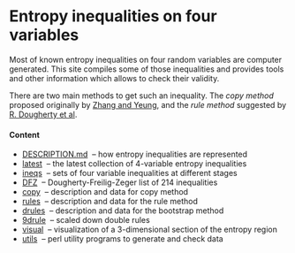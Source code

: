 Entropy inequalities on four variables
=============

Most of known entropy inequalities on four random variables are computer
generated. This site compiles some of those inequalities and provides tools
and other information which allows to check their validity.

There are two main methods to get such an inequality. The *copy method* 
proposed originally by
[Zhang and Yeung](http://www.cs.cornell.edu/courses/cs783/2007fa/papers/ZYnonShannon.pdf), and the *rule method* suggested
by [R. Dougherty et al](http://arxiv.org/pdf/1104.3602v1).

#### Content

* [DESCRIPTION.md](DESCRIPTION.md) &nbsp;&ndash; how entropy inequalities are represented
* [latest](latest.txt) &nbsp;&ndash; the latest collection of 4-variable
  entropy inequalities
* [ineqs](ineqs) &nbsp;&ndash; sets of four variable inequalities at different stages
* [DFZ](DFZ) &nbsp;&ndash; Dougherty-Freilig-Zeger list of 214 inequalities
* [copy](copy) &nbsp;&ndash; description and data for copy method
* [rules](rules) &nbsp;&ndash; description and data for the rule method
* [drules](drules) &nbsp;&ndash; description and data for the bootstrap method
* [9drule](9drule) &nbsp;&ndash; scaled down double rules
* [visual](visual) &nbsp;&ndash; visualization of a 3-dimensional section of
the entropy region
* [utils](utils) &nbsp;&ndash; perl utility programs to generate and check data



